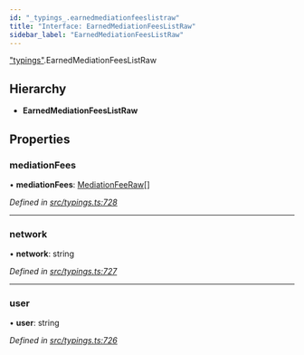 ```yaml
---
id: "_typings_.earnedmediationfeeslistraw"
title: "Interface: EarnedMediationFeesListRaw"
sidebar_label: "EarnedMediationFeesListRaw"
---
```


["typings"](../modules/_typings_.md).EarnedMediationFeesListRaw

## Hierarchy

* **EarnedMediationFeesListRaw**

## Properties

### mediationFees

•  **mediationFees**: [MediationFeeRaw](_typings_.mediationfeeraw.md)[]

*Defined in [src/typings.ts:728](https://github.com/trustlines-protocol/clientlib/blob/8b30ce1/src/typings.ts#L728)*

___

### network

•  **network**: string

*Defined in [src/typings.ts:727](https://github.com/trustlines-protocol/clientlib/blob/8b30ce1/src/typings.ts#L727)*

___

### user

•  **user**: string

*Defined in [src/typings.ts:726](https://github.com/trustlines-protocol/clientlib/blob/8b30ce1/src/typings.ts#L726)*
